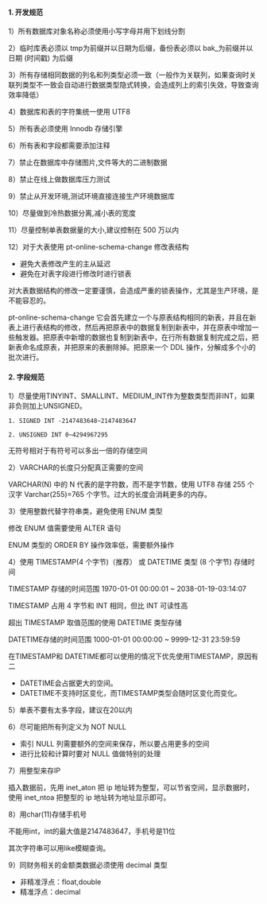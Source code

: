#### 1. 开发规范

1）所有数据库对象名称必须使用小写字母并用下划线分割



2）临时库表必须以 tmp为前缀并以日期为后缀，备份表必须以 bak_为前缀并以日期 (时间戳) 为后缀



3）所有存储相同数据的列名和列类型必须一致（一般作为关联列，如果查询时关联列类型不一致会自动进行数据类型隐式转换，会造成列上的索引失效，导致查询效率降低）



4）数据库和表的字符集统一使用 UTF8



5）所有表必须使用 Innodb 存储引擎



6）所有表和字段都需要添加注释



7）禁止在数据库中存储图片,文件等大的二进制数据



8）禁止在线上做数据库压力测试



9）禁止从开发环境,测试环境直接连接生产环境数据库



10）尽量做到冷热数据分离,减小表的宽度



11）尽量控制单表数据量的大小,建议控制在 500 万以内



12）对于大表使用 pt-online-schema-change 修改表结构

- 避免大表修改产生的主从延迟
- 避免在对表字段进行修改时进行锁表



对大表数据结构的修改一定要谨慎，会造成严重的锁表操作，尤其是生产环境，是不能容忍的。



pt-online-schema-change 它会首先建立一个与原表结构相同的新表，并且在新表上进行表结构的修改，然后再把原表中的数据复制到新表中，并在原表中增加一些触发器。把原表中新增的数据也复制到新表中，在行所有数据复制完成之后，把新表命名成原表，并把原来的表删除掉。把原来一个 DDL 操作，分解成多个小的批次进行。



#### 2. 字段规范

1）尽量使用TINYINT、SMALLINT、MEDIUM_INT作为整数类型而非INT，如果非负则加上UNSIGNED。

```
1. SIGNED INT -2147483648~2147483647 

2. UNSIGNED INT 0~4294967295 
```

无符号相对于有符号可以多出一倍的存储空间



2）VARCHAR的长度只分配真正需要的空间

VARCHAR(N) 中的 N 代表的是字符数，而不是字节数，使用 UTF8 存储 255 个汉字 Varchar(255)=765 个字节。过大的长度会消耗更多的内存。



3）使用整数代替字符串类，避免使用 ENUM 类型

修改 ENUM 值需要使用 ALTER 语句

ENUM 类型的 ORDER BY 操作效率低，需要额外操作



4）使用 TIMESTAMP(4 个字节)（推荐） 或 DATETIME 类型 (8 个字节) 存储时间

TIMESTAMP 存储的时间范围 1970-01-01 00:00:01 ~ 2038-01-19-03:14:07

TIMESTAMP 占用 4 字节和 INT 相同，但比 INT 可读性高

超出 TIMESTAMP 取值范围的使用 DATETIME 类型存储

DATETIME存储的时间范围 1000-01-01 00:00:00 ~ 9999-12-31 23:59:59



在TIMESTAMP和 DATETIME都可以使用的情况下优先使用TIMESTAMP，原因有二

- DATETIME会占据更大的空间。
- DATETIME不支持时区变化，而TIMESTAMP类型会随时区变化而变化。



5）单表不要有太多字段，建议在20以内



6）尽可能把所有列定义为 NOT NULL

- 索引 NULL 列需要额外的空间来保存，所以要占用更多的空间
- 进行比较和计算时要对 NULL 值做特别的处理



7）用整型来存IP

插入数据前，先用 inet_aton 把 ip 地址转为整型，可以节省空间，显示数据时，使用 inet_ntoa 把整型的 ip 地址转为地址显示即可。



8）用char(11)存储手机号

不能用int，int的最大值是2147483647，手机号是11位

其次字符串可以用like模糊查询。



9）同财务相关的金额类数据必须使用 decimal 类型

- 非精准浮点：float,double
- 精准浮点：decimal